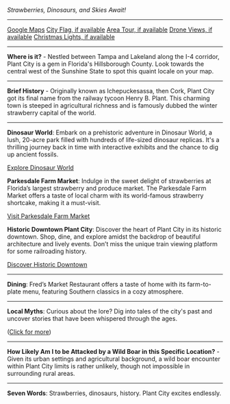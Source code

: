 *Strawberries, Dinosaurs, and Skies Await!*

---

[Google Maps](https://www.google.com/maps/place/Plant+City,+FL/data=!3m1!1e3)
[City Flag, if available](https://www.google.com/search?tbm=isch&q=Plant+City+FL+Flag+Picture)
[Area Tour, if available](https://www.youtube.com/results?search_query=Plant+City+FL+4k+tour)
[Drone Views, if available](https://www.youtube.com/results?search_query=Plant+City+FL+4k+drone)
[Christmas Lights, if available](https://www.youtube.com/results?search_query=Plant+City+FL+christmas+lights&sp=CAI%253D)

---

**Where is it?** - Nestled between Tampa and Lakeland along the I-4 corridor, Plant City is a gem in Florida's Hillsborough County. Look towards the central west of the Sunshine State to spot this quaint locale on your map.

---

**Brief History** - Originally known as Ichepuckesassa, then Cork, Plant City got its final name from the railway tycoon Henry B. Plant. This charming town is steeped in agricultural richness and is famously dubbed the winter strawberry capital of the world.

---

**Dinosaur World**: Embark on a prehistoric adventure in Dinosaur World, a lush, 20-acre park filled with hundreds of life-sized dinosaur replicas. It's a thrilling journey back in time with interactive exhibits and the chance to dig up ancient fossils.

[Explore Dinosaur World](https://www.youtube.com/results?search_query=Plant+City+FL+Dinosaur+World)

**Parkesdale Farm Market**: Indulge in the sweet delight of strawberries at Florida’s largest strawberry and produce market. The Parkesdale Farm Market offers a taste of local charm with its world-famous strawberry shortcake, making it a must-visit.

[Visit Parkesdale Farm Market](https://www.youtube.com/results?search_query=Plant+City+FL+Parkesdale+Farm+Market)

**Historic Downtown Plant City**: Discover the heart of Plant City in its historic downtown. Shop, dine, and explore amidst the backdrop of beautiful architecture and lively events. Don’t miss the unique train viewing platform for some railroading history.

[Discover Historic Downtown](https://www.youtube.com/results?search_query=Plant+City+FL+Historic+Downtown)

---

**Dining**: Fred’s Market Restaurant offers a taste of home with its farm-to-plate menu, featuring Southern classics in a cozy atmosphere.

---

**Local Myths**: Curious about the lore? Dig into tales of the city's past and uncover stories that have been whispered through the ages.

([Click for more](https://www.google.com/search?q=Plant+City+FL+local+myths))

---

**How Likely Am I to be Attacked by a Wild Boar in this Specific Location?** - Given its urban settings and agricultural background, a wild boar encounter within Plant City limits is rather unlikely, though not impossible in surrounding rural areas.

---

**Seven Words**: Strawberries, dinosaurs, history. Plant City excites endlessly.